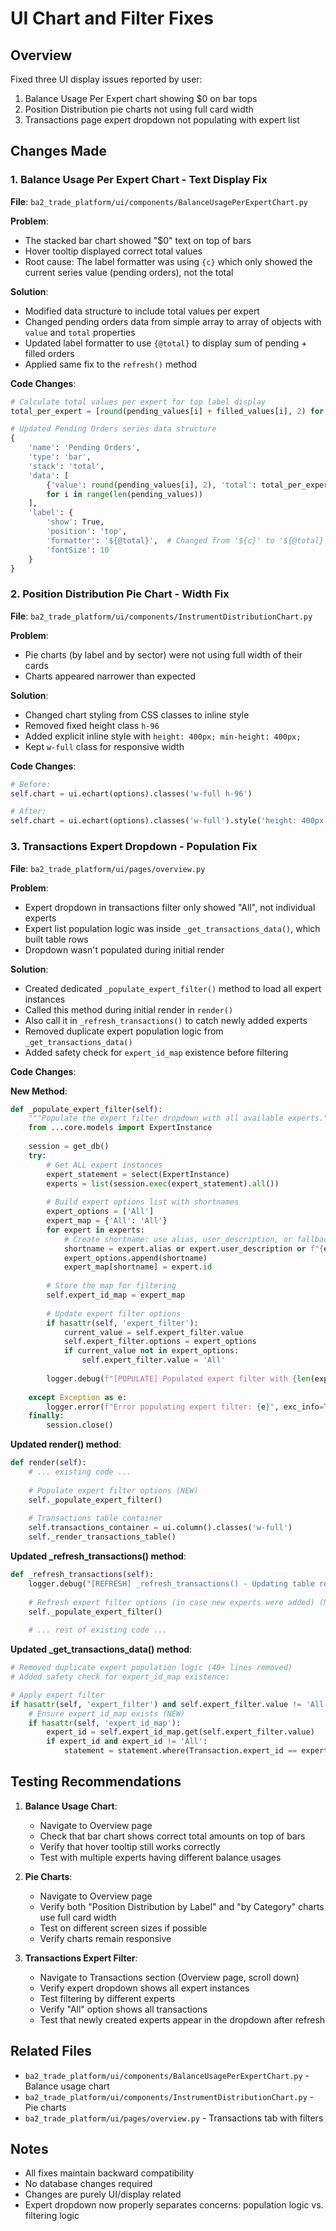 # UI Chart and Filter Fixes

## Overview
Fixed three UI display issues reported by user:
1. Balance Usage Per Expert chart showing $0 on bar tops
2. Position Distribution pie charts not using full card width
3. Transactions page expert dropdown not populating with expert list

## Changes Made

### 1. Balance Usage Per Expert Chart - Text Display Fix
**File**: `ba2_trade_platform/ui/components/BalanceUsagePerExpertChart.py`

**Problem**: 
- The stacked bar chart showed "$0" text on top of bars
- Hover tooltip displayed correct total values
- Root cause: The label formatter was using `{c}` which only showed the current series value (pending orders), not the total

**Solution**:
- Modified data structure to include total values per expert
- Changed pending orders data from simple array to array of objects with `value` and `total` properties
- Updated label formatter to use `{@total}` to display sum of pending + filled orders
- Applied same fix to the `refresh()` method

**Code Changes**:
```python
# Calculate total values per expert for top label display
total_per_expert = [round(pending_values[i] + filled_values[i], 2) for i in range(len(expert_names))]

# Updated Pending Orders series data structure
{
    'name': 'Pending Orders',
    'type': 'bar',
    'stack': 'total',
    'data': [
        {'value': round(pending_values[i], 2), 'total': total_per_expert[i]}
        for i in range(len(pending_values))
    ],
    'label': {
        'show': True,
        'position': 'top',
        'formatter': '${@total}',  # Changed from '${c}' to '${@total}'
        'fontSize': 10
    }
}
```

### 2. Position Distribution Pie Chart - Width Fix
**File**: `ba2_trade_platform/ui/components/InstrumentDistributionChart.py`

**Problem**: 
- Pie charts (by label and by sector) were not using full width of their cards
- Charts appeared narrower than expected

**Solution**:
- Changed chart styling from CSS classes to inline style
- Removed fixed height class `h-96` 
- Added explicit inline style with `height: 400px; min-height: 400px;`
- Kept `w-full` class for responsive width

**Code Changes**:
```python
# Before:
self.chart = ui.echart(options).classes('w-full h-96')

# After:
self.chart = ui.echart(options).classes('w-full').style('height: 400px; min-height: 400px;')
```

### 3. Transactions Expert Dropdown - Population Fix
**File**: `ba2_trade_platform/ui/pages/overview.py`

**Problem**: 
- Expert dropdown in transactions filter only showed "All", not individual experts
- Expert list population logic was inside `_get_transactions_data()`, which built table rows
- Dropdown wasn't populated during initial render

**Solution**:
- Created dedicated `_populate_expert_filter()` method to load all expert instances
- Called this method during initial render in `render()`
- Also call it in `_refresh_transactions()` to catch newly added experts
- Removed duplicate expert population logic from `_get_transactions_data()`
- Added safety check for `expert_id_map` existence before filtering

**Code Changes**:

**New Method**:
```python
def _populate_expert_filter(self):
    """Populate the expert filter dropdown with all available experts."""
    from ...core.models import ExpertInstance
    
    session = get_db()
    try:
        # Get ALL expert instances
        expert_statement = select(ExpertInstance)
        experts = list(session.exec(expert_statement).all())
        
        # Build expert options list with shortnames
        expert_options = ['All']
        expert_map = {'All': 'All'}
        for expert in experts:
            # Create shortname: use alias, user_description, or fallback to "expert_name-id"
            shortname = expert.alias or expert.user_description or f"{expert.expert}-{expert.id}"
            expert_options.append(shortname)
            expert_map[shortname] = expert.id
        
        # Store the map for filtering
        self.expert_id_map = expert_map
        
        # Update expert filter options
        if hasattr(self, 'expert_filter'):
            current_value = self.expert_filter.value
            self.expert_filter.options = expert_options
            if current_value not in expert_options:
                self.expert_filter.value = 'All'
        
        logger.debug(f"[POPULATE] Populated expert filter with {len(expert_options)} options")
    
    except Exception as e:
        logger.error(f"Error populating expert filter: {e}", exc_info=True)
    finally:
        session.close()
```

**Updated render() method**:
```python
def render(self):
    # ... existing code ...
    
    # Populate expert filter options (NEW)
    self._populate_expert_filter()
    
    # Transactions table container
    self.transactions_container = ui.column().classes('w-full')
    self._render_transactions_table()
```

**Updated _refresh_transactions() method**:
```python
def _refresh_transactions(self):
    logger.debug("[REFRESH] _refresh_transactions() - Updating table rows")
    
    # Refresh expert filter options (in case new experts were added) (NEW)
    self._populate_expert_filter()
    
    # ... rest of existing code ...
```

**Updated _get_transactions_data() method**:
```python
# Removed duplicate expert population logic (40+ lines removed)
# Added safety check for expert_id_map existence:

# Apply expert filter
if hasattr(self, 'expert_filter') and self.expert_filter.value != 'All':
    # Ensure expert_id_map exists (NEW)
    if hasattr(self, 'expert_id_map'):
        expert_id = self.expert_id_map.get(self.expert_filter.value)
        if expert_id and expert_id != 'All':
            statement = statement.where(Transaction.expert_id == expert_id)
```

## Testing Recommendations

1. **Balance Usage Chart**:
   - Navigate to Overview page
   - Check that bar chart shows correct total amounts on top of bars
   - Verify that hover tooltip still works correctly
   - Test with multiple experts having different balance usages

2. **Pie Charts**:
   - Navigate to Overview page
   - Verify both "Position Distribution by Label" and "by Category" charts use full card width
   - Test on different screen sizes if possible
   - Verify charts remain responsive

3. **Transactions Expert Filter**:
   - Navigate to Transactions section (Overview page, scroll down)
   - Verify expert dropdown shows all expert instances
   - Test filtering by different experts
   - Verify "All" option shows all transactions
   - Test that newly created experts appear in the dropdown after refresh

## Related Files
- `ba2_trade_platform/ui/components/BalanceUsagePerExpertChart.py` - Balance usage chart
- `ba2_trade_platform/ui/components/InstrumentDistributionChart.py` - Pie charts
- `ba2_trade_platform/ui/pages/overview.py` - Transactions tab with filters

## Notes
- All fixes maintain backward compatibility
- No database changes required
- Changes are purely UI/display related
- Expert dropdown now properly separates concerns: population logic vs. filtering logic

